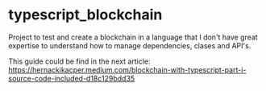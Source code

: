 # typescript_blockchain

Project to test and create a blockchain in a language that I don't have great expertise to understand how to manage dependencies, clases and API's.

This guide could be find in the next article: https://hernackikacper.medium.com/blockchain-with-typescript-part-i-source-code-included-d18c129bdd35
